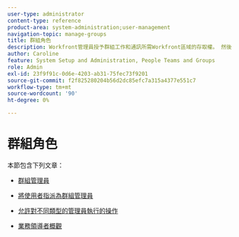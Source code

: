 ```yaml
---
user-type: administrator
content-type: reference
product-area: system-administration;user-management
navigation-topic: manage-groups
title: 群組角色
description: Workfront管理員授予群組工作和通訊所需Workfront區域的存取權。 然後，每個群組都可將其Workfront資訊（例如使用者、範本和自訂表單，以及專案）與其他部門的資訊分開。 每個組至少需要一個組管理員。 一個組中最多可以包含14個子組。
author: Caroline
feature: System Setup and Administration, People Teams and Groups
role: Admin
exl-id: 23f9f91c-0d6e-4203-ab31-75fec73f9201
source-git-commit: f2f825280204b56d2dc85efc7a315a4377e551c7
workflow-type: tm+mt
source-wordcount: '90'
ht-degree: 0%

---
```


# 群組角色

本節包含下列文章：

* [群組管理員](../../../administration-and-setup/manage-groups/group-roles/group-administrators.md)

* [將使用者指派為群組管理員](../../../administration-and-setup/manage-groups/group-roles/assign-user-as-group-administrator.md)
* [允許對不同類型的管理員執行的操作](../../../administration-and-setup/manage-groups/group-roles/group-actions-allowed-different-types-admins.md)

* [業務領導者概觀](../../../administration-and-setup/manage-groups/group-roles/business-leader-overview.md)

